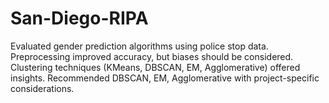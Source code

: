 # San-Diego-RIPA
Evaluated gender prediction algorithms using police stop data. Preprocessing improved accuracy, but biases should be considered. Clustering techniques (KMeans, DBSCAN, EM, Agglomerative) offered insights. Recommended DBSCAN, EM, Agglomerative with project-specific considerations.

